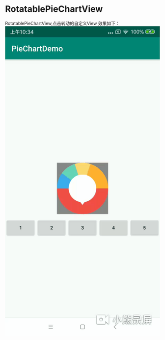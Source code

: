 # RotatablePieChartView
RotatablePieChartView,点击转动的自定义View
效果如下：
![效果图](https://github.com/upperLucky/RotatablePieView/blob/master/result.gif?raw=true)
